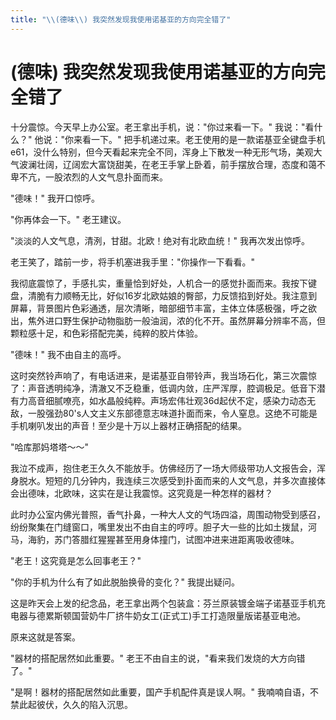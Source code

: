```yaml
---
title: "\\(德味\\) 我突然发现我使用诺基亚的方向完全错了"
---
```

# \(德味\) 我突然发现我使用诺基亚的方向完全错了

十分震惊。今天早上办公室。老王拿出手机，说："你过来看一下。" 我说："看什么？" 他说："你来看一下。" 把手机递过来。老王使用的是一款诺基亚全键盘手机e61，没什么特别，但今天看起来完全不同，浑身上下散发一种无形气场，美观大气波澜壮阔，辽阔宏大富饶甜美，在老王手掌上卧着，前手摆放合理，态度和蔼不卑不亢，一股浓烈的人文气息扑面而来。   
  
"德味！" 我开口惊呼。   
  
"你再体会一下。" 老王建议。   
  
"淡淡的人文气息，清洌，甘甜。北欧！绝对有北欧血统！" 我再次发出惊呼。   
  
老王笑了，踏前一步，将手机塞进我手里："你操作一下看看。"   
  
我彻底震惊了，手感扎实，重量恰到好处，人机合一的感觉扑面而来。我按下键盘，清脆有力顺畅无比，好似16岁北欧姑娘的臀部，力反馈掐到好处。我注意到屏幕，背景图片色彩通透，层次清晰，暗部细节丰富，主体立体感极强，呼之欲出，焦外进口野生保护动物脂肪一般油润，浓的化不开。虽然屏幕分辨率不高，但颗粒感十足，和色彩搭配完美，纯粹的胶片体验。   
  
"德味！" 我不由自主的高呼。   
  
这时突然铃声响了，有电话进来，是诺基亚自带铃声，我当场石化，第三次震惊了：声音透明纯净，清澈又不乏稳重，低调内敛，庄严浑厚，腔调极足。低音下潜有力高音细腻嘹亮，如水晶般纯粹。声场宏伟壮观36d起伏不定，感染力动态无敌，一股强劲80's人文主义东部德意志味道扑面而来，令人窒息。这绝不可能是手机喇叭发出的声音！至少是十万以上器材正确搭配的结果。   
  
"哈库那妈塔塔～～"   
  
我泣不成声，抱住老王久久不能放手。仿佛经历了一场大师级带功人文报告会，浑身脱水。短短的几分钟内，我连续三次感受到扑面而来的人文气息，并多次直接体会出德味，北欧味，这实在是让我震惊。这究竟是一种怎样的器材？   
  
此时办公室内佛光普照，香气扑鼻，一种大人文的气场四溢，周围动物受到感召，纷纷聚集在门缝窗口，嘴里发出不由自主的哼哼。胆子大一些的比如土拨鼠，河马，海豹，苏门答腊红猩猩甚至用身体撞门，试图冲进来进距离吸收德味。   
  
"老王！这究竟是怎么回事老王？"   
  
"你的手机为什么有了如此脱胎换骨的变化？" 我提出疑问。   
  
这是昨天会上发的纪念品，老王拿出两个包装盒：芬兰原装镀金端子诺基亚手机充电器与德累斯顿国营奶牛厂挤牛奶女工\(正式工\)手工打造限量版诺基亚电池。   
  
原来这就是答案。   
  
"器材的搭配居然如此重要。" 老王不由自主的说，"看来我们发烧的大方向错了。"   
  
"是啊！器材的搭配居然如此重要，国产手机配件真是误人啊。" 我喃喃自语，不禁此起彼伏，久久的陷入沉思。 

